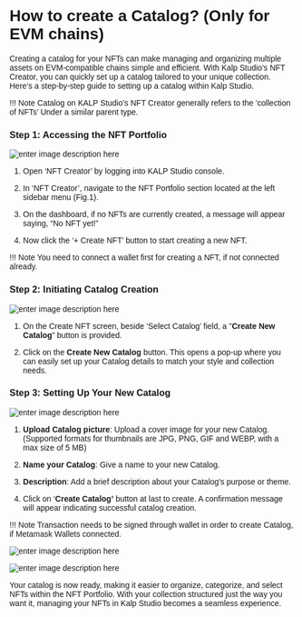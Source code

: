 <style>  body { font-family: "Source Sans 3", sans-serif!important; }</style>

<link  href="https://fonts.googleapis.com/css2?family=Source+Sans+3:ital,wght@0,200..900;1,200..900&display=swap"  rel="stylesheet">  <link  rel="stylesheet"  href="https://fonts.googleapis.com/icon?family=Material+Icons">

# How to create a Catalog? (Only for EVM chains)

Creating a catalog for your NFTs can make managing and organizing multiple assets on EVM-compatible chains simple and efficient. With Kalp Studio's NFT Creator, you can quickly set up a catalog tailored to your unique collection. Here’s a step-by-step guide to setting up a catalog within Kalp Studio.

!!! Note 
    Catalog on KALP Studio’s NFT Creator generally refers to the ‘collection of NFTs’ 
    Under a similar parent type. 

### **Step 1: Accessing the NFT Portfolio**

![enter image description here](https://docs-images-kalp-studio.s3.ap-south-1.amazonaws.com/NFT+Creator+images/26.png)

1.  Open ‘NFT Creator’ by logging into KALP Studio console.
    
2.  In ‘NFT Creator’, navigate to the NFT Portfolio section located at the left sidebar menu (Fig.1).
    
3.  On the dashboard, if no NFTs are currently created, a message will appear saying, “No NFT yet!”
    
4.  Now click the ‘+ Create NFT’ button to start creating a new NFT.

!!! Note 
    You need to connect a wallet first for creating a NFT, if not connected already.

### **Step 2: Initiating Catalog Creation**


![enter image description here](https://docs-images-kalp-studio.s3.ap-south-1.amazonaws.com/NFT+Creator+images/27.png)

1.  On the Create NFT screen, beside ‘Select Catalog’ field, a "**Create New Catalog**” button is provided.
    
2.  Click on the **Create New Catalog** button. This opens a pop-up where you can easily set up your Catalog details to match your style and collection needs.
    

### **Step 3: Setting Up Your New Catalog**

![enter image description here](https://docs-images-kalp-studio.s3.ap-south-1.amazonaws.com/NFT+Creator+images/28.png)

1.  **Upload Catalog picture**: Upload a cover image for your new Catalog.  
    (Supported formats for thumbnails are JPG, PNG, GIF and WEBP, with a max size of 5 MB)
    
2.  **Name your Catalog**: Give a name to your new Catalog.
    
3.  **Description**: Add a brief description about your Catalog's purpose or theme.
    
4.  Click on ‘**Create Catalog’** button at last to create. A confirmation message will appear indicating successful catalog creation.


!!! Note
    Transaction needs to be signed through wallet in order to create Catalog, if Metamask 
     Wallets connected. 

![enter image description here](https://docs-images-kalp-studio.s3.ap-south-1.amazonaws.com/NFT+Creator+images/29.png)

![enter image description here](https://docs-images-kalp-studio.s3.ap-south-1.amazonaws.com/NFT+Creator+images/30.png)

Your catalog is now ready, making it easier to organize, categorize, and select NFTs within the NFT Portfolio. With your collection structured just the way you want it, managing your NFTs in Kalp Studio becomes a seamless experience.